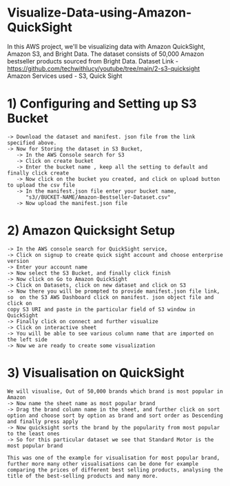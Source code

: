 # Visualize-Data-using-Amazon-QuickSight
In this AWS project, we'll be visualizing data with Amazon QuickSight, Amazon S3, and Bright Data. The dataset consists of 50,000 Amazon bestseller products sourced from Bright Data.
Dataset Link - https://github.com/techwithlucy/youtube/tree/main/2-s3-quicksight
Amazon Services used - S3, Quick Sight

# 1) Configuring and Setting up S3 Bucket
    -> Download the dataset and manifest. json file from the link specified above.
    -> Now for Storing the dataset in S3 Bucket,
       -> In the AWS Console search for S3
       -> Click on create bucket
       -> Enter the bucket name , keep all the setting to default and finally click create
       -> Now click on the bucket you created, and click on upload button to upload the csv file
       -> In the manifest.json file enter your bucket name, 
          "s3//BUCKET-NAME/Amazon-Bestseller-Dataset.csv"
       -> Now upload the manifest.json file

# 2) Amazon Quicksight Setup
    -> In the AWS console search for QuickSight service, 
    -> Click on signup to create quick sight account and choose enterprise version
    -> Enter your account name
    -> Now select the S3 Bucket, and finally click finish
    -> Now click on Go to Amazon QuickSight
    -> Click on Datasets, click on new dataset and click on S3
    -> Now there you will be prompted to provide manifest.json file link, so  on the S3 AWS Dashboard click on manifest. json object file and click on 
    copy S3 URI and paste in the particular field of S3 window in QuickSight
    -> Finally click on connect and further visualize
    -> Click on interactive sheet
    -> You will be able to see various column name that are imported on the left side
    -> Now we are ready to create some visualization

# 3) Visualisation on QuickSight
    We will visualise, Out of 50,000 brands which brand is most popular in Amazon
    -> Now name the sheet name as most popular brand
    -> Drag the brand column name in the sheet, and further click on sort option and choose sort by option as brand and sort order as Descending and finally press apply
    -> Now quicksight sorts the brand by the popularity from most popular to the least ones
    -> So for this particular dataset we see that Standard Motor is the most popular brand

    This was one of the example for visualisation for most popular brand, further more many other visualisations can be done for example comparing the prices of different best selling products, analysing the title of the best-selling products and many more.

